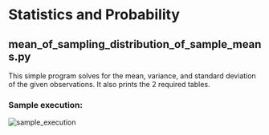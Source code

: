 # Statistics and Probability

## mean_of_sampling_distribution_of_sample_means.py

This simple program solves for the mean, variance, and standard deviation of the given observations. It also prints the 2 required tables.

### Sample execution:  

![sample_execution](https://user-images.githubusercontent.com/23580313/124157195-14f8d480-dacb-11eb-83a8-3ddac7ebc111.png)
